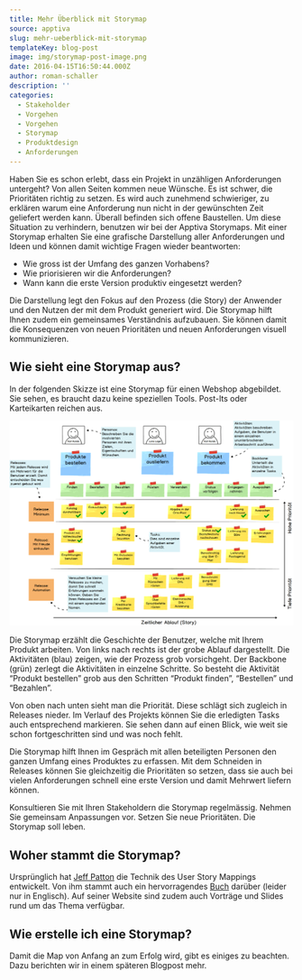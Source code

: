 ```yaml
---
title: Mehr Überblick mit Storymap
source: apptiva
slug: mehr-ueberblick-mit-storymap
templateKey: blog-post
image: img/storymap-post-image.png
date: 2016-04-15T16:50:44.000Z
author: roman-schaller
description: ''
categories:
  - Stakeholder
  - Vorgehen
  - Vorgehen
  - Storymap
  - Produktdesign
  - Anforderungen
---
```


Haben Sie es schon erlebt, dass ein Projekt in unzähligen Anforderungen untergeht? Von allen Seiten kommen neue Wünsche. Es ist schwer, die Prioritäten richtig zu setzen. Es wird auch zunehmend schwieriger, zu erklären warum eine Anforderung nun nicht in der gewünschten Zeit geliefert werden kann. Überall befinden sich offene Baustellen. Um diese Situation zu verhindern, benutzen wir bei der Apptiva Storymaps. Mit einer Storymap erhalten Sie eine grafische Darstellung aller Anforderungen und Ideen und können damit wichtige Fragen wieder beantworten:

* Wie gross ist der Umfang des ganzen Vorhabens?
* Wie priorisieren wir die Anforderungen?
* Wann kann die erste Version produktiv eingesetzt werden?

Die Darstellung legt den Fokus auf den Prozess (die Story) der Anwender und den Nutzen der mit dem Produkt generiert wird. Die Storymap hilft Ihnen zudem ein gemeinsames Verständnis aufzubauen. Sie können damit die Konsequenzen von neuen Prioritäten und neuen Anforderungen visuell kommunizieren.

## Wie sieht eine Storymap aus?

In der folgenden Skizze ist eine Storymap für einen Webshop abgebildet. Sie sehen, es braucht dazu keine speziellen Tools. Post-Its oder Karteikarten reichen aus.

![Storymap Webshop](img/storymap-webshop.png)

Die Storymap erzählt die Geschichte der Benutzer, welche mit Ihrem Produkt arbeiten. Von links nach rechts ist der grobe Ablauf dargestellt. Die Aktivitäten (blau) zeigen, wie der Prozess grob vorsichgeht. Der Backbone (grün) zerlegt die Aktivitäten in einzelne Schritte. So besteht die Aktivität “Produkt bestellen” grob aus den Schritten “Produkt finden”, “Bestellen” und “Bezahlen”.

Von oben nach unten sieht man die Priorität. Diese schlägt sich zugleich in Releases nieder. Im Verlauf des Projekts können Sie die erledigten Tasks auch entsprechend markieren. Sie sehen dann auf einen Blick, wie weit sie schon fortgeschritten sind und was noch fehlt.

Die Storymap hilft Ihnen im Gespräch mit allen beteiligten Personen den ganzen Umfang eines Produktes zu erfassen. Mit dem Schneiden in Releases können Sie gleichzeitig die Prioritäten so setzen, dass sie auch bei vielen Anforderungen schnell eine erste Version und damit Mehrwert liefern können.

Konsultieren Sie mit Ihren Stakeholdern die Storymap regelmässig. Nehmen Sie gemeinsam Anpassungen vor. Setzen Sie neue Prioritäten. Die Storymap soll leben.

## Woher stammt die Storymap?

Ursprünglich hat [Jeff Patton](http://jpattonassociates.com/) die Technik des User Story Mappings entwickelt. Von ihm stammt auch ein hervorragendes [Buch](http://www.amazon.de/User-Story-Mapping-Discover-Product/dp/1491904909) darüber (leider nur in Englisch). Auf seiner Website sind zudem auch Vorträge und Slides rund um das Thema verfügbar.

## Wie erstelle ich eine Storymap?

Damit die Map von Anfang an zum Erfolg wird, gibt es einiges zu beachten. Dazu berichten wir in einem späteren Blogpost mehr.
